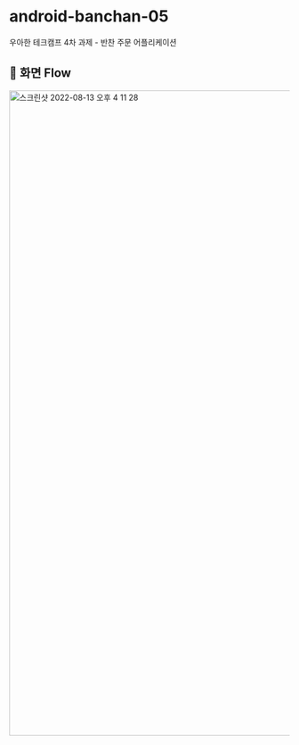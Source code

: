 # android-banchan-05
우아한 테크캠프 4차 과제 - 반찬 주문 어플리케이션

## 📌 화면 Flow
<img width="1157" alt="스크린샷 2022-08-13 오후 4 11 28" src="https://user-images.githubusercontent.com/22411296/184473327-84d82c75-06bb-4840-a95c-109cc709e533.png">
